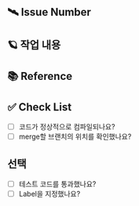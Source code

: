 ## 🛰️ Issue Number

## 🪐 작업 내용

## 📚 Reference

## ✅ Check List
- [ ] 코드가 정상적으로 컴파일되나요?
- [ ] merge할 브랜치의 위치를 확인했나요?

## 선택
- [ ] 테스트 코드를 통과했나요?
- [ ] Label을 지정했나요?
